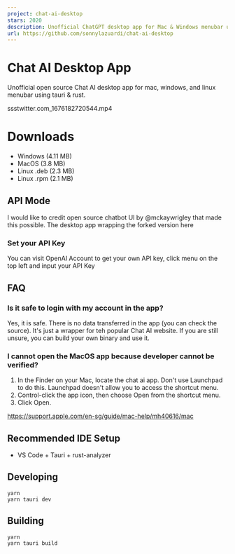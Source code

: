 ```yaml
---
project: chat-ai-desktop
stars: 2020
description: Unofficial ChatGPT desktop app for Mac & Windows menubar using Tauri & Rust
url: https://github.com/sonnylazuardi/chat-ai-desktop
---
```


Chat AI Desktop App
===================

Unofficial open source Chat AI desktop app for mac, windows, and linux menubar using tauri & rust.

ssstwitter.com\_1676182720544.mp4

Downloads
=========

-   Windows (4.11 MB)
-   MacOS (3.8 MB)
-   Linux .deb (2.3 MB)
-   Linux .rpm (2.1 MB)

API Mode
--------

I would like to credit open source chatbot UI by @mckaywrigley that made this possible. The desktop app wrapping the forked version here

### Set your API Key

You can visit OpenAI Account to get your own API key, click menu on the top left and input your API Key

FAQ
---

### Is it safe to login with my account in the app?

Yes, it is safe. There is no data transferred in the app (you can check the source). It's just a wrapper for teh popular Chat AI website. If you are still unsure, you can build your own binary and use it.

### I cannot open the MacOS app because developer cannot be verified?

1.  In the Finder on your Mac, locate the chat ai app. Don't use Launchpad to do this. Launchpad doesn't allow you to access the shortcut menu.
2.  Control-click the app icon, then choose Open from the shortcut menu.
3.  Click Open.

https://support.apple.com/en-sg/guide/mac-help/mh40616/mac

Recommended IDE Setup
---------------------

-   VS Code + Tauri + rust-analyzer

Developing
----------

```
yarn
yarn tauri dev
```

Building
--------

```
yarn
yarn tauri build
```
